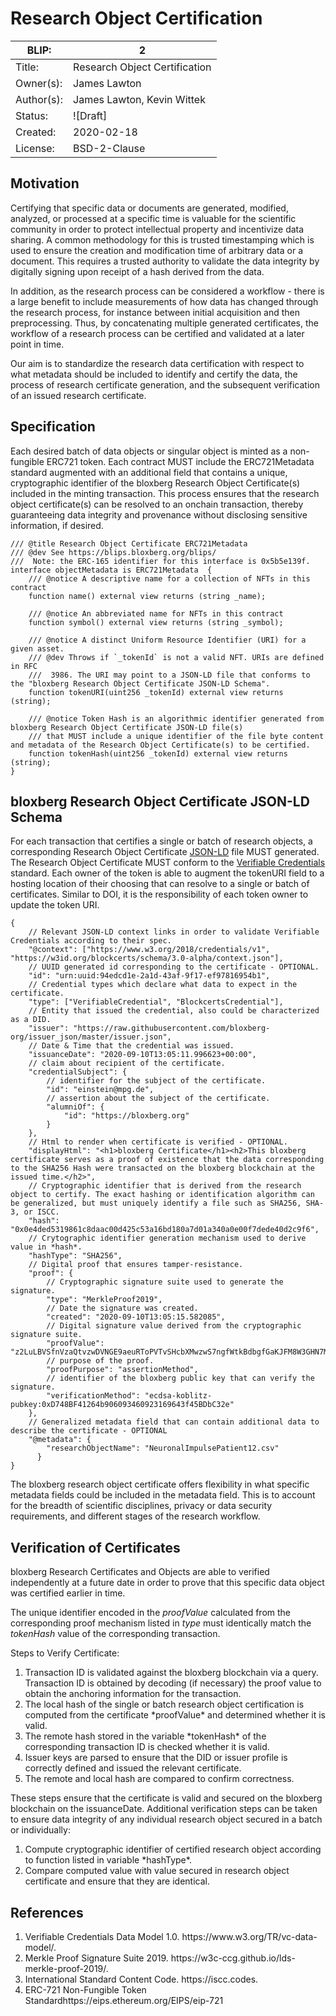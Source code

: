 # Research Object Certification

| BLIP:     | 2                                                         |
| -------- | ------------------------------------------------------------ |
| Title:   | Research Object Certification                                      |
| Owner(s):  | James Lawton                                                           |
| Author(s):  | James Lawton, Kevin Wittek                                                           |
| Status:  | ![Draft] |
| Created: | 2020-02-18                                                   |
| License: | BSD-2-Clause                                                 |

## Motivation
Certifying that specific data or documents are generated, modified, analyzed, or processed at a specific time is valuable for the scientific community in order to protect intellectual property and incentivize data sharing. A common methodology for this is trusted timestamping which is used to ensure the creation and modification time of arbitrary data or a document. This requires a trusted authority to validate the data integrity by digitally signing upon receipt of a hash derived from the data.

In addition, as the research process can be considered a workflow - there is a large benefit to include measurements of how data has changed through the research process, for instance between initial acquisition and then preprocessing. Thus, by concatenating multiple generated certificates, the workflow of a research process can be certified and validated at a later point in time.

Our aim is to standardize the research data certification with respect to what metadata should be included to identify and certify the data, the process of research certificate generation, and the subsequent verification of an issued research certificate.

## Specification
Each desired batch of data objects or singular object is minted as a non-fungible ERC721 token. Each contract MUST include the ERC721Metadata standard augmented with an additional field that contains a unique, cryptographic identifier of the bloxberg Research Object Certificate(s) included in the minting transaction. This process ensures that the research object certificate(s) can be resolved to an onchain transaction, thereby guaranteeing data integrity and provenance without disclosing sensitive information, if desired.

```solidity
/// @title Research Object Certificate ERC721Metadata
/// @dev See https://blips.bloxberg.org/blips/
///  Note: the ERC-165 identifier for this interface is 0x5b5e139f.
interface objectMetadata is ERC721Metadata  {
    /// @notice A descriptive name for a collection of NFTs in this contract
    function name() external view returns (string _name);

    /// @notice An abbreviated name for NFTs in this contract
    function symbol() external view returns (string _symbol);

    /// @notice A distinct Uniform Resource Identifier (URI) for a given asset.
    /// @dev Throws if `_tokenId` is not a valid NFT. URIs are defined in RFC
    ///  3986. The URI may point to a JSON-LD file that conforms to the "bloxberg Research Object Certificate JSON-LD Schema".
    function tokenURI(uint256 _tokenId) external view returns (string);

    /// @notice Token Hash is an algorithmic identifier generated from bloxberg Research Object Certificate JSON-LD file(s) 
    /// that MUST include a unique identifier of the file byte content and metadata of the Research Object Certificate(s) to be certified.
    function tokenHash(uint256 _tokenId) external view returns (string);
}
```

## bloxberg Research Object Certificate JSON-LD Schema

For each transaction that certifies a single or batch of research objects, a corresponding Research Object Certificate [JSON-LD](https://www.w3.org/TR/json-ld/) file MUST generated.
The Research Object Certificate MUST conform to the [Verifiable Credentials](https://www.w3.org/TR/vc-data-model/) standard.
Each owner of the token is able to augment the tokenURI field to a hosting location of their choosing that can resolve to a single or batch of certificates. Similar to DOI, it is the responsibility of each token owner to update the token URI.

```json5
{
    // Relevant JSON-LD context links in order to validate Verifiable Credentials according to their spec.
    "@context": ["https://www.w3.org/2018/credentials/v1", "https://w3id.org/blockcerts/schema/3.0-alpha/context.json"], 
    // UUID generated id corresponding to the certificate - OPTIONAL.
    "id": "urn:uuid:94edcd1e-2a1d-43af-9f17-ef97816954b1",
    // Credential types which declare what data to expect in the certificate.
    "type": ["VerifiableCredential", "BlockcertsCredential"],
    // Entity that issued the credential, also could be characterized as a DID.
    "issuer": "https://raw.githubusercontent.com/bloxberg-org/issuer_json/master/issuer.json",
    // Date & Time that the credential was issued.
    "issuanceDate": "2020-09-10T13:05:11.996623+00:00", 
    // claim about recipient of the certificate.
    "credentialSubject": {
        // identifier for the subject of the certificate.
        "id": "einstein@mpg.de", 
        // assertion about the subject of the certificate.
        "alumniOf": {
            "id": "https://bloxberg.org"
        }
    }, 
    // Html to render when certificate is verified - OPTIONAL.
    "displayHtml": "<h1>bloxberg Certificate</h1><h2>This bloxberg certificate serves as a proof of existence that the data corresponding to the SHA256 Hash were transacted on the bloxberg blockchain at the issued time.</h2>", 
    // Cryptographic identifier that is derived from the research object to certify. The exact hashing or identification algorithm can be generalized, but must uniquely identify a file such as SHA256, SHA-3, or ISCC.
    "hash": "0x0e4ded5319861c8daac00d425c53a16bd180a7d01a340a0e00f7dede40d2c9f6", 
    // Crytographic identifier generation mechanism used to derive value in *hash*.
    "hashType": "SHA256",
    // Digital proof that ensures tamper-resistance.
    "proof": {
        // Cryptographic signature suite used to generate the signature.
        "type": "MerkleProof2019", 
        // Date the signature was created.
        "created": "2020-09-10T13:05:15.582085", 
        // Digital signature value derived from the cryptographic signature suite.
        "proofValue": "z2LuLBVSfnVzaQtvzwDVNGE9aeuRToPVTvSHcbXMwzwS7ngfWtkBdbgfGaKJFM8W3GHN7MeAQ3zwt7dfESxWiY7Y4M3FxHg9pefhXggXgZPBYkZo9RUXMEkyu8xaxEoF8t6jqeMGARMZortEkgfCCTJMLGsfMfMXPcam4chnQwjhkTnmcZhRjoFUg13NZLwjsWYG961uv4inAiWHjBwM52kkv6vSD8EyTgXFjfooChsRXFiN4VykwPcUWBMRkuinHNwvrewx8dTPjijxdFAn1zDKJdUGn3erbVgV7VhMBbfmv7RQStgKbA1D6FvQNAVwsbW25NEEQ1mnGsBXDFH2EC1coFwRQTLTTDpiEjdKh4tRqk5kTycmpk1c1Zihm4d4URUMybAw1NmG4Hi12JKqZr", 
        // purpose of the proof.
        "proofPurpose": "assertionMethod", 
        // identifier of the bloxberg public key that can verify the signature. 
        "verificationMethod": "ecdsa-koblitz-pubkey:0xD748BF41264b906093460923169643f45BDbC32e"
    },
    // Generalized metadata field that can contain additional data to describe the certificate - OPTIONAL
    "@metadata": { 
        "researchObjectName": "NeuronalImpulsePatient12.csv" 
      }
}
```
The bloxberg research object certificate offers flexibility in what specific metadata fields could be included in the metadata field. This is to account for the breadth of scientific disciplines, privacy or data security requirements, and different stages of the research workflow.

## Verification of Certificates
bloxberg Research Certificates and Objects are able to verified independently at a future date in order to prove that this specific data object was certified earlier in time.

The unique identifier encoded in the *proofValue* calculated from the corresponding proof mechanism listed in *type* must identically match the *tokenHash* value of the corresponding transaction.

Steps to Verify Certificate:

<ol>
<li>Transaction ID is validated against the bloxberg blockchain via a query. Transaction ID is obtained by decoding (if necessary) the proof value to obtain the anchoring information for the transaction.</li>
<li> The local hash of the single or batch research object certification is computed from the certificate *proofValue* and determined whether it is valid.</li>
<li> The remote hash stored in the variable *tokenHash* of the corresponding transaction ID is checked whether it is valid.</li>
<li> Issuer keys are parsed to ensure that the DID or issuer profile is correctly defined and issued the relevant certificate.</li>
<li> The remote and local hash are compared to confirm correctness.</li>
</ol>


These steps ensure that the certificate is valid and secured on the bloxberg blockchain on the issuanceDate. Additional verification steps can be taken to ensure data integrity of any individual research object secured in a batch or individually:
<ol>
<li>Compute cryptographic identifier of certified research object according to function listed in variable *hashType*.</li>
<li>Compare computed value with value secured in research object certificate and ensure that they are identical.</li>
</ol>

## References
<ol>
<li>Verifiable Credentials Data Model 1.0. https://www.w3.org/TR/vc-data-model/.</li>
<li>Merkle Proof Signature Suite 2019. https://w3c-ccg.github.io/lds-merkle-proof-2019/.</li>
<li>International Standard Content Code. https://iscc.codes.</li>
<li>ERC-721 Non-Fungible Token Standardhttps://eips.ethereum.org/EIPS/eip-721</li>
</ol>
